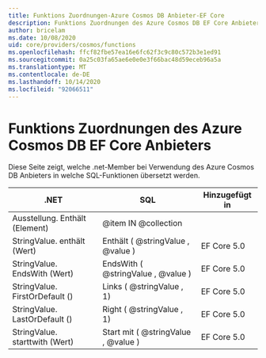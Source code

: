 ```yaml
---
title: Funktions Zuordnungen-Azure Cosmos DB Anbieter-EF Core
description: Funktions Zuordnungen des Azure Cosmos DB EF Core Anbieters
author: bricelam
ms.date: 10/08/2020
uid: core/providers/cosmos/functions
ms.openlocfilehash: ffcf82fbe57ea16e6fc62f3c9c80c572b3e1ed91
ms.sourcegitcommit: 0a25c03fa65ae6e0e0e3f66bac48d59eceb96a5a
ms.translationtype: MT
ms.contentlocale: de-DE
ms.lasthandoff: 10/14/2020
ms.locfileid: "92066511"
---
```

# <a name="function-mappings-of-the-azure-cosmos-db-ef-core-provider"></a>Funktions Zuordnungen des Azure Cosmos DB EF Core Anbieters

Diese Seite zeigt, welche .net-Member bei Verwendung des Azure Cosmos DB Anbieters in welche SQL-Funktionen übersetzt werden.

.NET                          | SQL                              | Hinzugefügt in
----------------------------- | -------------------------------- | --------
Ausstellung. Enthält (Element)     | @item IN @collection
StringValue. enthält (Wert)   | Enthält ( @stringValue , @value )   | EF Core 5.0
StringValue. EndsWith (Wert)   | EndsWith ( @stringValue , @value )   | EF Core 5.0
StringValue. FirstOrDefault ()  | Links ( @stringValue , 1)            | EF Core 5.0
StringValue. LastOrDefault ()   | Right ( @stringValue , 1)           | EF Core 5.0
StringValue. starttwith (Wert) | Start mit ( @stringValue , @value ) | EF Core 5.0
